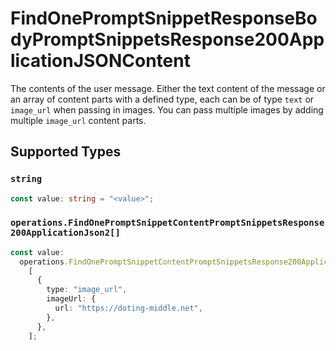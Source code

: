 # FindOnePromptSnippetResponseBodyPromptSnippetsResponse200ApplicationJSONContent

The contents of the user message. Either the text content of the message or an array of content parts with a defined type, each can be of type `text` or `image_url` when passing in images. You can pass multiple images by adding multiple `image_url` content parts. 


## Supported Types

### `string`

```typescript
const value: string = "<value>";
```

### `operations.FindOnePromptSnippetContentPromptSnippetsResponse200ApplicationJson2[]`

```typescript
const value:
  operations.FindOnePromptSnippetContentPromptSnippetsResponse200ApplicationJson2[] =
    [
      {
        type: "image_url",
        imageUrl: {
          url: "https://doting-middle.net",
        },
      },
    ];
```

